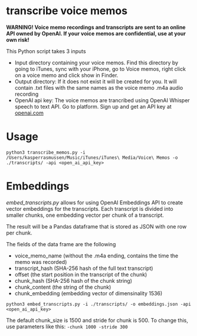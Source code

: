 # transcribe voice memos

**WARNING! Voice memo recordings and transcripts are sent to an online API owned by OpenAI. If your voice memos are confidential, use at your own risk!**

This Python script takes 3 inputs
* Input directory containing your voice memos. Find this directory by going to iTunes, sync with your iPhone, go to Voice memos, right click on a voice memo and click show in Finder.
* Output directory: If it does not exist it will be created for you. It will contain .txt files with the same names as the voice memo .m4a audio recording
* OpenAI api key: The voice memos are trancribed using OpenAI Whisper speech to text API. Go to platform. Sign up and get an API key at [openai.com](https://platform.openai.com/account/api-keys)

# Usage
```
python3 transcribe_memos.py -i /Users/kasperrasmussen/Music/iTunes/iTunes\ Media/Voice\ Memos -o ./transcripts/ -api <open_ai_api_key>
```

# Embeddings
*embed_transcripts.py* allows for using OpenAI Embeddings API to create vector embeddings for the transcripts. Each transcript is divided into smaller chunks, one embedding vector per chunk of a transcript.

The result will be a Pandas dataframe that is stored as JSON with one row per chunk.

The fields of the data frame are the following
* voice_memo_name (without the .m4a ending, contains the time the memo was recorded)
* transcript_hash (SHA-256 hash of the full text transcript)
* offset (the start position in the transcript of the chunk)
* chunk_hash (SHA-256 hash of the chunk string)
* chunk_content (the string of the chunk)
* chunk_embedding (embedding vector of dimensinality 1536)

```
python3 embed_transcripts.py -i ./transcripts/ -o embeddings.json -api <open_ai_api_key>
```

The default chunk_size is 1500 and stride for chunk is 500. To change this, use parameters like this: ```-chunk 1000 -stride 300```